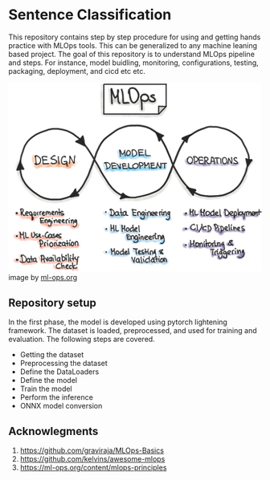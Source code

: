 # Sentence Classification
This repository contains step by step procedure for using and getting hands practice with MLOps tools. This can be generalized to any machine leaning based project. The goal of this repository is to understand MLOps pipeline and steps. For instance, model buidling, monitoring, configurations, testing, packaging, deployment, and cicd etc etc.

![alt text](https://github.com/faizan1234567/sentence-classification/blob/main/images/mlops-loop-en.jpg)
image by [ml-ops.org](https://ml-ops.org/content/mlops-principles)

## Repository setup 
In the first phase, the model is developed using pytorch lightening framework. The dataset is loaded, preprocessed, and used for training and evaluation. The following steps are covered.
 - Getting the dataset
 - Preprocessing the dataset
 - Define the DataLoaders
 - Define the model
 - Train the model
 - Perform the inference
 - ONNX model conversion

## Acknowlegments
1. https://github.com/graviraja/MLOps-Basics
2. https://github.com/kelvins/awesome-mlops
3. https://ml-ops.org/content/mlops-principles



